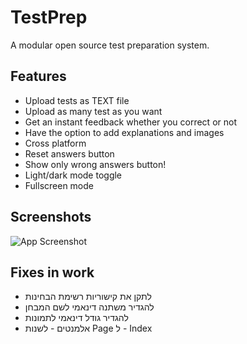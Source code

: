 # TestPrep

A modular open source test preparation system.

## Features

- Upload tests as TEXT file
- Upload as many test as you want
- Get an instant feedback whether you correct or not
- Have the option to add explanations and images
- Cross platform
- Reset answers button
- Show only wrong answers button!
- Light/dark mode toggle
- Fullscreen mode

## Screenshots

![App Screenshot](https://gcdnb.pbrd.co/images/aptqlx5kG7sZ.jpg?raw=true)

## Fixes in work

- לתקן את קישוריות רשימת הבחינות
- להגדיר משתנה דינאמי לשם המבחן
- להגדיר גודל דינאמי לתמונות
- אלמנטים - לשנות Page ל - Index
